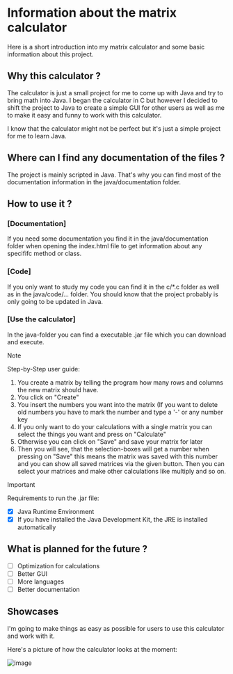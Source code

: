 # Information about the matrix calculator
Here is a short introduction into my matrix calculator and some basic information about this project.

## Why this calculator ?

The calculator is just a small project for me to come up with Java and try to bring math into Java.
I began the calculator in C but however I decided to shift the project to Java to create a simple GUI for other users as well as me
to make it easy and funny to work with this calculator.

I know that the calculator might not be perfect but it's just a simple project for me to learn Java.

## Where can I find any documentation of the files ?

The project is mainly scripted in Java. That's why you can find most of the documentation information in the java/documentation folder.

## How to use it ?

### [Documentation]
If you need some documentation you find it in the java/documentation folder when opening the index.html file to get information about 
any specififc method or class.

### [Code]
If you only want to study my code you can find it in the c/*.c folder as well as in the java/code/... folder.
You should know that the project probably is only going to be updated in Java.

### [Use the calculator]
In the java-folder you can find a executable .jar file which you can download and execute.

>[!NOTE]
>Step-by-Step user guide:
>1. You create a matrix by telling the program how many rows and columns the new matrix should have.
>2. You click on "Create"
>3. You insert the numbers you want into the matrix (If you want to delete old numbers you have to mark the number and type a '-' or any number key
>4. If you only want to do your calculations with a single matrix you can select the things you want and press on "Calculate"
>5. Otherwise you can click on "Save" and save your matrix for later
>6. Then you will see, that the selection-boxes will get a number when pressing on "Save" this means the matrix was saved with this number and you can
   show all saved matrices via the given button. Then you can select your matrices and make other calculations like multiply and so on.

>[!IMPORTANT]
>Requirements to run the .jar file:
>- [X] Java Runtime Environment
>- [X] If you have installed the Java Development Kit, the JRE is installed automatically

## What is planned for the future ?
- [ ] Optimization for calculations
- [ ] Better GUI
- [ ] More languages
- [ ] Better documentation

## Showcases

I'm going to make things as easy as possible for users to use this calculator and work with it.

Here's a picture of how the calculator looks at the moment:

![image](https://github.com/Bniclas/Matrix-Calculator/assets/131747708/ee264863-ff5d-4d9f-992b-ad42f434d0a7)
